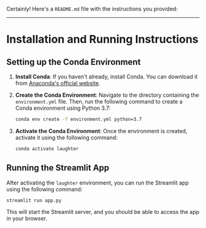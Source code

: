 Certainly! Here's a `README.md` file with the instructions you provided:

---

# Installation and Running Instructions

## Setting up the Conda Environment

1. **Install Conda**: If you haven't already, install Conda. You can download it from [Anaconda's official website](https://www.anaconda.com/products/distribution).

2. **Create the Conda Environment**: Navigate to the directory containing the `environment.yml` file. Then, run the following command to create a Conda environment using Python 3.7:

   ```bash
   conda env create -f environment.yml python=3.7
   ```

3. **Activate the Conda Environment**: Once the environment is created, activate it using the following command:

   ```bash
   conda activate laughter
   ```

## Running the Streamlit App

After activating the `laughter` environment, you can run the Streamlit app using the following command:

```bash
streamlit run app.py
```

This will start the Streamlit server, and you should be able to access the app in your browser.

